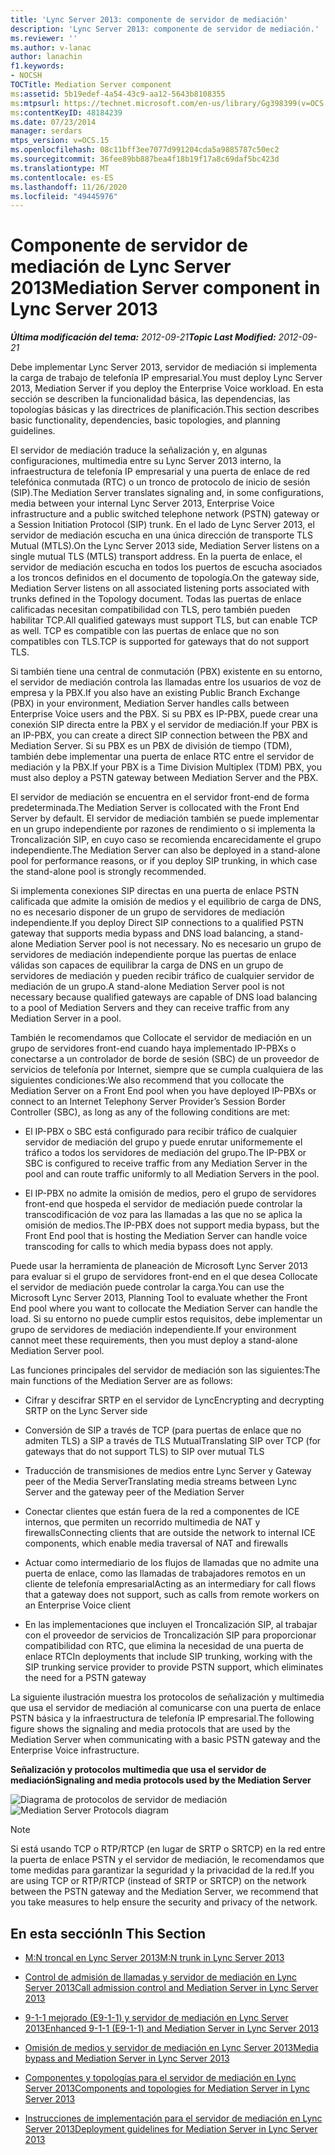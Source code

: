 ```yaml
---
title: 'Lync Server 2013: componente de servidor de mediación'
description: 'Lync Server 2013: componente de servidor de mediación.'
ms.reviewer: ''
ms.author: v-lanac
author: lanachin
f1.keywords:
- NOCSH
TOCTitle: Mediation Server component
ms:assetid: 5b19edef-4a54-43c9-aa12-5643b8108355
ms:mtpsurl: https://technet.microsoft.com/en-us/library/Gg398399(v=OCS.15)
ms:contentKeyID: 48184239
ms.date: 07/23/2014
manager: serdars
mtps_version: v=OCS.15
ms.openlocfilehash: 08c11bff3ee7077d991204cda5a9885787c50ec2
ms.sourcegitcommit: 36fee89bb887bea4f18b19f17a8c69daf5bc423d
ms.translationtype: MT
ms.contentlocale: es-ES
ms.lasthandoff: 11/26/2020
ms.locfileid: "49445976"
---
```

# <a name="mediation-server-component-in-lync-server-2013"></a><span data-ttu-id="0277b-103">Componente de servidor de mediación de Lync Server 2013</span><span class="sxs-lookup"><span data-stu-id="0277b-103">Mediation Server component in Lync Server 2013</span></span>

<div data-xmlns="http://www.w3.org/1999/xhtml">

<div class="topic" data-xmlns="http://www.w3.org/1999/xhtml" data-msxsl="urn:schemas-microsoft-com:xslt" data-cs="https://msdn.microsoft.com/">

<div data-asp="https://msdn2.microsoft.com/asp">



</div>

<div id="mainSection">

<div id="mainBody"><span data-ttu-id="0277b-104">

<span> </span></span><span class="sxs-lookup"><span data-stu-id="0277b-104">

<span> </span></span></span>

<span data-ttu-id="0277b-105">_**Última modificación del tema:** 2012-09-21_</span><span class="sxs-lookup"><span data-stu-id="0277b-105">_**Topic Last Modified:** 2012-09-21_</span></span>

<span data-ttu-id="0277b-106">Debe implementar Lync Server 2013, servidor de mediación si implementa la carga de trabajo de telefonía IP empresarial.</span><span class="sxs-lookup"><span data-stu-id="0277b-106">You must deploy Lync Server 2013, Mediation Server if you deploy the Enterprise Voice workload.</span></span> <span data-ttu-id="0277b-107">En esta sección se describen la funcionalidad básica, las dependencias, las topologías básicas y las directrices de planificación.</span><span class="sxs-lookup"><span data-stu-id="0277b-107">This section describes basic functionality, dependencies, basic topologies, and planning guidelines.</span></span>

<span data-ttu-id="0277b-108">El servidor de mediación traduce la señalización y, en algunas configuraciones, multimedia entre su Lync Server 2013 interno, la infraestructura de telefonía IP empresarial y una puerta de enlace de red telefónica conmutada (RTC) o un tronco de protocolo de inicio de sesión (SIP).</span><span class="sxs-lookup"><span data-stu-id="0277b-108">The Mediation Server translates signaling and, in some configurations, media between your internal Lync Server 2013, Enterprise Voice infrastructure and a public switched telephone network (PSTN) gateway or a Session Initiation Protocol (SIP) trunk.</span></span> <span data-ttu-id="0277b-109">En el lado de Lync Server 2013, el servidor de mediación escucha en una única dirección de transporte TLS Mutual (MTLS).</span><span class="sxs-lookup"><span data-stu-id="0277b-109">On the Lync Server 2013 side, Mediation Server listens on a single mutual TLS (MTLS) transport address.</span></span> <span data-ttu-id="0277b-110">En la puerta de enlace, el servidor de mediación escucha en todos los puertos de escucha asociados a los troncos definidos en el documento de topología.</span><span class="sxs-lookup"><span data-stu-id="0277b-110">On the gateway side, Mediation Server listens on all associated listening ports associated with trunks defined in the Topology document.</span></span> <span data-ttu-id="0277b-111">Todas las puertas de enlace calificadas necesitan compatibilidad con TLS, pero también pueden habilitar TCP.</span><span class="sxs-lookup"><span data-stu-id="0277b-111">All qualified gateways must support TLS, but can enable TCP as well.</span></span> <span data-ttu-id="0277b-112">TCP es compatible con las puertas de enlace que no son compatibles con TLS.</span><span class="sxs-lookup"><span data-stu-id="0277b-112">TCP is supported for gateways that do not support TLS.</span></span>

<span data-ttu-id="0277b-113">Si también tiene una central de conmutación (PBX) existente en su entorno, el servidor de mediación controla las llamadas entre los usuarios de voz de empresa y la PBX.</span><span class="sxs-lookup"><span data-stu-id="0277b-113">If you also have an existing Public Branch Exchange (PBX) in your environment, Mediation Server handles calls between Enterprise Voice users and the PBX.</span></span> <span data-ttu-id="0277b-114">Si su PBX es IP-PBX, puede crear una conexión SIP directa entre la PBX y el servidor de mediación.</span><span class="sxs-lookup"><span data-stu-id="0277b-114">If your PBX is an IP-PBX, you can create a direct SIP connection between the PBX and Mediation Server.</span></span> <span data-ttu-id="0277b-115">Si su PBX es un PBX de división de tiempo (TDM), también debe implementar una puerta de enlace RTC entre el servidor de mediación y la PBX.</span><span class="sxs-lookup"><span data-stu-id="0277b-115">If your PBX is a Time Division Multiplex (TDM) PBX, you must also deploy a PSTN gateway between Mediation Server and the PBX.</span></span>

<span data-ttu-id="0277b-116">El servidor de mediación se encuentra en el servidor front-end de forma predeterminada.</span><span class="sxs-lookup"><span data-stu-id="0277b-116">The Mediation Server is collocated with the Front End Server by default.</span></span> <span data-ttu-id="0277b-117">El servidor de mediación también se puede implementar en un grupo independiente por razones de rendimiento o si implementa la Troncalización SIP, en cuyo caso se recomienda encarecidamente el grupo independiente.</span><span class="sxs-lookup"><span data-stu-id="0277b-117">The Mediation Server can also be deployed in a stand-alone pool for performance reasons, or if you deploy SIP trunking, in which case the stand-alone pool is strongly recommended.</span></span>

<span data-ttu-id="0277b-118">Si implementa conexiones SIP directas en una puerta de enlace PSTN calificada que admite la omisión de medios y el equilibrio de carga de DNS, no es necesario disponer de un grupo de servidores de mediación independiente.</span><span class="sxs-lookup"><span data-stu-id="0277b-118">If you deploy Direct SIP connections to a qualified PSTN gateway that supports media bypass and DNS load balancing, a stand-alone Mediation Server pool is not necessary.</span></span> <span data-ttu-id="0277b-119">No es necesario un grupo de servidores de mediación independiente porque las puertas de enlace válidas son capaces de equilibrar la carga de DNS en un grupo de servidores de mediación y pueden recibir tráfico de cualquier servidor de mediación de un grupo.</span><span class="sxs-lookup"><span data-stu-id="0277b-119">A stand-alone Mediation Server pool is not necessary because qualified gateways are capable of DNS load balancing to a pool of Mediation Servers and they can receive traffic from any Mediation Server in a pool.</span></span>

<span data-ttu-id="0277b-120">También le recomendamos que Collocate el servidor de mediación en un grupo de servidores front-end cuando haya implementado IP-PBXs o conectarse a un controlador de borde de sesión (SBC) de un proveedor de servicios de telefonía por Internet, siempre que se cumpla cualquiera de las siguientes condiciones:</span><span class="sxs-lookup"><span data-stu-id="0277b-120">We also recommend that you collocate the Mediation Server on a Front End pool when you have deployed IP-PBXs or connect to an Internet Telephony Server Provider’s Session Border Controller (SBC), as long as any of the following conditions are met:</span></span>

  - <span data-ttu-id="0277b-121">El IP-PBX o SBC está configurado para recibir tráfico de cualquier servidor de mediación del grupo y puede enrutar uniformemente el tráfico a todos los servidores de mediación del grupo.</span><span class="sxs-lookup"><span data-stu-id="0277b-121">The IP-PBX or SBC is configured to receive traffic from any Mediation Server in the pool and can route traffic uniformly to all Mediation Servers in the pool.</span></span>

  - <span data-ttu-id="0277b-122">El IP-PBX no admite la omisión de medios, pero el grupo de servidores front-end que hospeda el servidor de mediación puede controlar la transcodificación de voz para las llamadas a las que no se aplica la omisión de medios.</span><span class="sxs-lookup"><span data-stu-id="0277b-122">The IP-PBX does not support media bypass, but the Front End pool that is hosting the Mediation Server can handle voice transcoding for calls to which media bypass does not apply.</span></span>

<span data-ttu-id="0277b-123">Puede usar la herramienta de planeación de Microsoft Lync Server 2013 para evaluar si el grupo de servidores front-end en el que desea Collocate el servidor de mediación puede controlar la carga.</span><span class="sxs-lookup"><span data-stu-id="0277b-123">You can use the Microsoft Lync Server 2013, Planning Tool to evaluate whether the Front End pool where you want to collocate the Mediation Server can handle the load.</span></span> <span data-ttu-id="0277b-124">Si su entorno no puede cumplir estos requisitos, debe implementar un grupo de servidores de mediación independiente.</span><span class="sxs-lookup"><span data-stu-id="0277b-124">If your environment cannot meet these requirements, then you must deploy a stand-alone Mediation Server pool.</span></span>

<span data-ttu-id="0277b-125">Las funciones principales del servidor de mediación son las siguientes:</span><span class="sxs-lookup"><span data-stu-id="0277b-125">The main functions of the Mediation Server are as follows:</span></span>

  - <span data-ttu-id="0277b-126">Cifrar y descifrar SRTP en el servidor de Lync</span><span class="sxs-lookup"><span data-stu-id="0277b-126">Encrypting and decrypting SRTP on the Lync Server side</span></span>

  - <span data-ttu-id="0277b-127">Conversión de SIP a través de TCP (para puertas de enlace que no admiten TLS) a SIP a través de TLS Mutual</span><span class="sxs-lookup"><span data-stu-id="0277b-127">Translating SIP over TCP (for gateways that do not support TLS) to SIP over mutual TLS</span></span>

  - <span data-ttu-id="0277b-128">Traducción de transmisiones de medios entre Lync Server y Gateway peer of the Media Server</span><span class="sxs-lookup"><span data-stu-id="0277b-128">Translating media streams between Lync Server and the gateway peer of the Mediation Server</span></span>

  - <span data-ttu-id="0277b-129">Conectar clientes que están fuera de la red a componentes de ICE internos, que permiten un recorrido multimedia de NAT y firewalls</span><span class="sxs-lookup"><span data-stu-id="0277b-129">Connecting clients that are outside the network to internal ICE components, which enable media traversal of NAT and firewalls</span></span>

  - <span data-ttu-id="0277b-130">Actuar como intermediario de los flujos de llamadas que no admite una puerta de enlace, como las llamadas de trabajadores remotos en un cliente de telefonía empresarial</span><span class="sxs-lookup"><span data-stu-id="0277b-130">Acting as an intermediary for call flows that a gateway does not support, such as calls from remote workers on an Enterprise Voice client</span></span>

  - <span data-ttu-id="0277b-131">En las implementaciones que incluyen el Troncalización SIP, al trabajar con el proveedor de servicios de Troncalización SIP para proporcionar compatibilidad con RTC, que elimina la necesidad de una puerta de enlace RTC</span><span class="sxs-lookup"><span data-stu-id="0277b-131">In deployments that include SIP trunking, working with the SIP trunking service provider to provide PSTN support, which eliminates the need for a PSTN gateway</span></span>

<span data-ttu-id="0277b-132">La siguiente ilustración muestra los protocolos de señalización y multimedia que usa el servidor de mediación al comunicarse con una puerta de enlace PSTN básica y la infraestructura de telefonía IP empresarial.</span><span class="sxs-lookup"><span data-stu-id="0277b-132">The following figure shows the signaling and media protocols that are used by the Mediation Server when communicating with a basic PSTN gateway and the Enterprise Voice infrastructure.</span></span>

<span data-ttu-id="0277b-133">**Señalización y protocolos multimedia que usa el servidor de mediación**</span><span class="sxs-lookup"><span data-stu-id="0277b-133">**Signaling and media protocols used by the Mediation Server**</span></span>

<span data-ttu-id="0277b-134">![Diagrama de protocolos de servidor de mediación](images/Gg398399.c3d39ba0-e323-4a58-8f07-4e80d3278af2(OCS.15).jpg "Diagrama de protocolos de servidor de mediación")</span><span class="sxs-lookup"><span data-stu-id="0277b-134">![Mediation Server Protocols diagram](images/Gg398399.c3d39ba0-e323-4a58-8f07-4e80d3278af2(OCS.15).jpg "Mediation Server Protocols diagram")</span></span>

<div>


> [!NOTE]  
> <span data-ttu-id="0277b-135">Si está usando TCP o RTP/RTCP (en lugar de SRTP o SRTCP) en la red entre la puerta de enlace PSTN y el servidor de mediación, le recomendamos que tome medidas para garantizar la seguridad y la privacidad de la red.</span><span class="sxs-lookup"><span data-stu-id="0277b-135">If you are using TCP or RTP/RTCP (instead of SRTP or SRTCP) on the network between the PSTN gateway and the Mediation Server, we recommend that you take measures to help ensure the security and privacy of the network.</span></span>



</div>

<div>

## <a name="in-this-section"></a><span data-ttu-id="0277b-136">En esta sección</span><span class="sxs-lookup"><span data-stu-id="0277b-136">In This Section</span></span>

  - [<span data-ttu-id="0277b-137">M:N troncal en Lync Server 2013</span><span class="sxs-lookup"><span data-stu-id="0277b-137">M:N trunk in Lync Server 2013</span></span>](lync-server-2013-m-n-trunk.md)

  - [<span data-ttu-id="0277b-138">Control de admisión de llamadas y servidor de mediación en Lync Server 2013</span><span class="sxs-lookup"><span data-stu-id="0277b-138">Call admission control and Mediation Server in Lync Server 2013</span></span>](lync-server-2013-call-admission-control-and-mediation-server.md)

  - [<span data-ttu-id="0277b-139">9-1-1 mejorado (E9-1-1) y servidor de mediación en Lync Server 2013</span><span class="sxs-lookup"><span data-stu-id="0277b-139">Enhanced 9-1-1 (E9-1-1) and Mediation Server in Lync Server 2013</span></span>](lync-server-2013-enhanced-9-1-1-e9-1-1-and-mediation-server.md)

  - [<span data-ttu-id="0277b-140">Omisión de medios y servidor de mediación en Lync Server 2013</span><span class="sxs-lookup"><span data-stu-id="0277b-140">Media bypass and Mediation Server in Lync Server 2013</span></span>](lync-server-2013-media-bypass-and-mediation-server.md)

  - [<span data-ttu-id="0277b-141">Componentes y topologías para el servidor de mediación en Lync Server 2013</span><span class="sxs-lookup"><span data-stu-id="0277b-141">Components and topologies for Mediation Server in Lync Server 2013</span></span>](lync-server-2013-components-and-topologies-for-mediation-server.md)

  - [<span data-ttu-id="0277b-142">Instrucciones de implementación para el servidor de mediación en Lync Server 2013</span><span class="sxs-lookup"><span data-stu-id="0277b-142">Deployment guidelines for Mediation Server in Lync Server 2013</span></span>](lync-server-2013-deployment-guidelines-for-mediation-server.md)

<span data-ttu-id="0277b-143"></div>

</div>

<span> </span>

</div>

</div>

</span><span class="sxs-lookup"><span data-stu-id="0277b-143"></div>

</div>

<span> </span>

</div>

</div>

</span></span></div>

